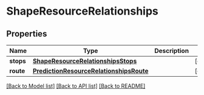 # ShapeResourceRelationships

## Properties
Name | Type | Description | Notes
------------ | ------------- | ------------- | -------------
**stops** | [**ShapeResourceRelationshipsStops**](ShapeResourceRelationshipsStops.md) |  | [optional] 
**route** | [**PredictionResourceRelationshipsRoute**](PredictionResourceRelationshipsRoute.md) |  | [optional] 

[[Back to Model list]](../README.md#documentation-for-models) [[Back to API list]](../README.md#documentation-for-api-endpoints) [[Back to README]](../README.md)


